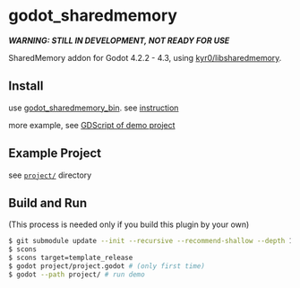 # godot_sharedmemory

***WARNING: STILL IN DEVELOPMENT, NOT READY FOR USE***

SharedMemory addon for Godot 4.2.2 - 4.3, using [kyr0/libsharedmemory](https://github.com/kyr0/libsharedmemory).

## Install

use [godot_sharedmemory_bin](https://github.com/funatsufumiya/godot_sharedmemory_bin). see [instruction](https://github.com/funatsufumiya/godot_sharedmemory_bin/blob/main/README.md)

more example, see [GDScript of demo project](https://github.com/funatsufumiya/godot_sharedmemory/blob/main/project/sharedmemory_reader.gd)

## Example Project

see [`project/`](project) directory

## Build and Run

(This process is needed only if you build this plugin by your own)

```bash
$ git submodule update --init --recursive --recommend-shallow --depth 1
$ scons
$ scons target=template_release
$ godot project/project.godot # (only first time)
$ godot --path project/ # run demo
```
